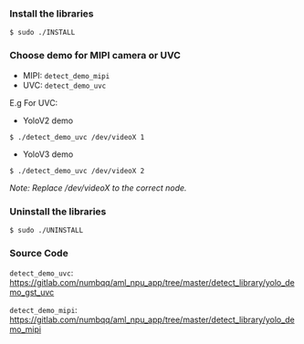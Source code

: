 ### Install the libraries

```
$ sudo ./INSTALL
```

### Choose demo for MIPI camera or UVC

* MIPI: `detect_demo_mipi`
* UVC: `detect_demo_uvc`


E.g For UVC:

* YoloV2 demo

```
$ ./detect_demo_uvc /dev/videoX 1
```

* YoloV3 demo

```
$ ./detect_demo_uvc /dev/videoX 2
```

*Note: Replace /dev/videoX to the correct node.*

### Uninstall the libraries

```
$ sudo ./UNINSTALL
```

### Source Code

`detect_demo_uvc`: https://gitlab.com/numbqq/aml_npu_app/tree/master/detect_library/yolo_demo_gst_uvc

`detect_demo_mipi`: https://gitlab.com/numbqq/aml_npu_app/tree/master/detect_library/yolo_demo_mipi
